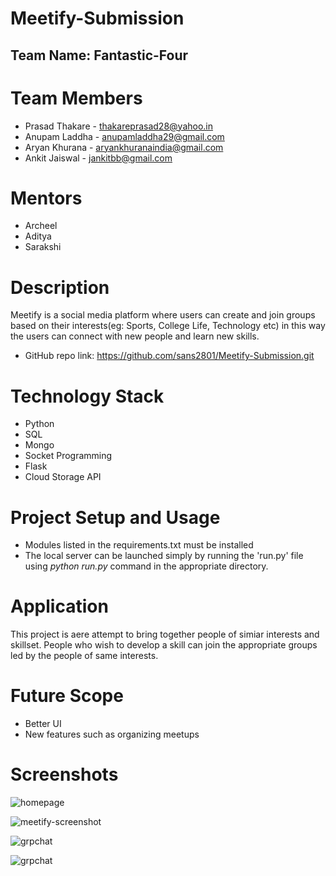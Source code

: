 # Meetify-Submission
## Team Name: Fantastic-Four
# Team Members
* Prasad Thakare - thakareprasad28@yahoo.in
* Anupam Laddha - anupamladdha29@gmail.com
* Aryan Khurana - aryankhuranaindia@gmail.com
* Ankit Jaiswal - jankitbb@gmail.com

# Mentors
* Archeel
* Aditya
* Sarakshi

# Description
Meetify is a social media platform where users can create 
and join groups based on their interests(eg: Sports, College
Life, Technology etc) in this way the users can connect with 
new people and learn new skills.

* GitHub repo link: https://github.com/sans2801/Meetify-Submission.git

# Technology Stack
*  Python
* SQL
* Mongo
* Socket Programming
* Flask
* Cloud Storage API

# Project Setup and Usage
* Modules listed in the requirements.txt must be installed
* The local server can be launched simply by running the 
  'run.py' file using *python run.py* command in the appropriate
  directory.
  
# Application
This project is aere attempt to bring together people of
simiar interests and skillset. People who wish to develop
a skill can join the appropriate groups led by the people
of same interests.

# Future Scope
* Better UI
* New features such as organizing meetups

# Screenshots
![homepage](https://user-images.githubusercontent.com/56474333/86535625-4615e780-beff-11ea-8329-15599e5868ef.jpg)

![meetify-screenshot](https://user-images.githubusercontent.com/56474333/86535671-942aeb00-beff-11ea-9dac-1d5062d83b46.jpg)

![grpchat](https://user-images.githubusercontent.com/56474333/86535683-ab69d880-beff-11ea-84cb-b4e59091783b.png)

![grpchat](https://user-images.githubusercontent.com/56474333/86535726-0ef40600-bf00-11ea-8d54-04c8044c7eea.png)


  
